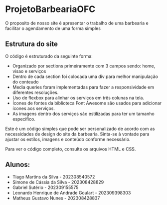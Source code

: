 # ProjetoBarbeariaOFC
O proposito de nosso site é apresentar o trabalho de uma barbearia e facilitar o agendamento de uma forma simples 
## Estrutura do site

O código é estruturado da seguinte forma:

- Organizado por sections primeiramente com 3 campos sendo: home, visao e serviços
- Dentro de cada section foi colocada uma div para melhor manipulação do conteudo
- Media queries foram implementadas para fazer a responsividade em diferentes resoluções.
- Uso de flexbox para alinhar os serviços em três colunas na tela.
- Ícones de fontes da biblioteca Font Awesome são usados para adicionar ícones aos serviços.
- As imagens dentro dos serviços são estilizadas para ter um tamanho específico.

Este é um código simples que pode ser personalizado de acordo com as necessidades de design do site da barbearia. Sinta-se à vontade para ajustar os estilos, imagens e conteúdo conforme necessário.

Para ver o código completo, consulte os arquivos HTML e CSS.

## Alunos:
- Tiago Martins da Silva - 202308540572
- Simone de Cássia da Silva - 202308428829
- Gabriel Sutério - 202309155575
- Leonardo Henrique de Andrade Goulart - 202309398303
- Matheus Gustavo Nunes - 202308428837
